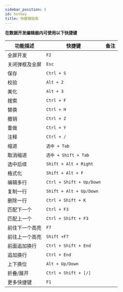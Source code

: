```yaml
---
sidebar_position: 5
id: hotkey
title: 快捷键指南
---
```


**在数据开发编辑器内可使用以下快捷键**


| 功能描述       | 快捷键                   | 备注 |
| ---------------- | -------------------------- | ------ |
| 全屏开发       | `F2`                     |      |
| 关闭弹框及全屏 | `Esc`                    |      |
| 保存           | `Ctrl + S`               |      |
| 校验           | `Alt + 2`                |      |
| 美化           | `Alt + 3`                |      |
| 搜索           | `Ctrl + F`               |      |
| 替换           | `Ctrl + H`               |      |
| 撤销           | `Ctrl + Z`               |      |
| 重做           | `Ctrl + Y`               |      |
| 注释           | `Ctrl + /`               |      |
| 缩进           | `选中 + Tab`             |      |
| 取消缩进       | `选中 + Shift + Tab`     |      |
| 选中后续       | `Shift + Alt + Right`    |      |
| 格式化         | `Shift + Alt + F`        |      |
| 编辑多行       | `Ctrl + Shift + Up/Down` |      |
| 复制一行       | `Shift + Alt + Up/Down`  |      |
| 删除一行       | `Ctrl + Shift + K`       |      |
| 匹配下一个     | `Ctrl + F3`              |      |
| 匹配上一个     | `Ctrl + Shift + F3`      |      |
| 前往下一个高亮 | `F7`                     |      |
| 前往上一个高亮 | `Shift +F7`              |      |
| 前面追加换行   | `Ctrl + Shift + End`     |      |
| 追加换行       | `Ctrl + End`             |      |
| 上下换位       | `Alt + Up/Down`          |      |
| 折叠/展开      | `Ctrl + Shift + [/]`     |      |
| 更多快捷键     | `F1`                     |      |
